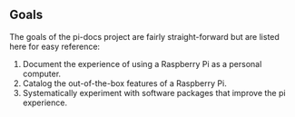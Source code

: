 ## Goals

The goals of the pi-docs project are fairly straight-forward but are listed here for easy reference:

1. Document the experience of using a Raspberry Pi as a personal computer.
2. Catalog the out-of-the-box features of a Raspberry Pi.
3. Systematically experiment with software packages that improve the pi experience.

